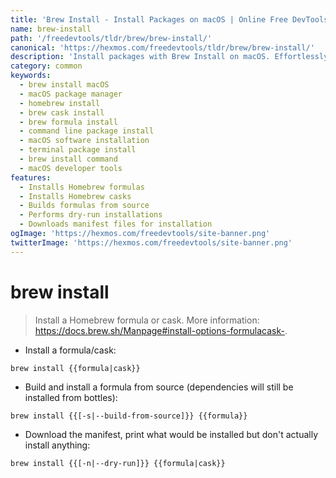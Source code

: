 ```yaml
---
title: 'Brew Install - Install Packages on macOS | Online Free DevTools by Hexmos'
name: brew-install
path: '/freedevtools/tldr/brew/brew-install/'
canonical: 'https://hexmos.com/freedevtools/tldr/brew/brew-install/'
description: 'Install packages with Brew Install on macOS. Effortlessly manage software dependencies and install applications using command-line interface. Free online tool, no registration required.'
category: common
keywords:
  - brew install macOS
  - macOS package manager
  - homebrew install
  - brew cask install
  - brew formula install
  - command line package install
  - macOS software installation
  - terminal package install
  - brew install command
  - macOS developer tools
features:
  - Installs Homebrew formulas
  - Installs Homebrew casks
  - Builds formulas from source
  - Performs dry-run installations
  - Downloads manifest files for installation
ogImage: 'https://hexmos.com/freedevtools/site-banner.png'
twitterImage: 'https://hexmos.com/freedevtools/site-banner.png'
---
```


# brew install

> Install a Homebrew formula or cask.
> More information: <https://docs.brew.sh/Manpage#install-options-formulacask->.

- Install a formula/cask:

`brew install {{formula|cask}}`

- Build and install a formula from source (dependencies will still be installed from bottles):

`brew install {{[-s|--build-from-source]}} {{formula}}`

- Download the manifest, print what would be installed but don't actually install anything:

`brew install {{[-n|--dry-run]}} {{formula|cask}}`
